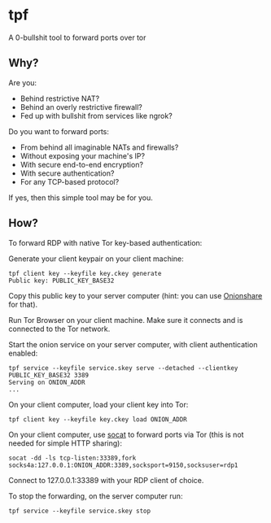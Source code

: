 # tpf

A 0-bullshit tool to forward ports over tor

## Why?

Are you:
* Behind restrictive NAT?
* Behind an overly restrictive firewall?
* Fed up with bullshit from services like ngrok?

Do you want to forward ports:
* From behind all imaginable NATs and firewalls?
* Without exposing your machine's IP?
* With secure end-to-end encryption?
* With secure authentication?
* For any TCP-based protocol?

If yes, then this simple tool may be for you.

## How?

To forward RDP with native Tor key-based authentication:

Generate your client keypair on your client machine:

    tpf client key --keyfile key.ckey generate
    Public key: PUBLIC_KEY_BASE32

Copy this public key to your server computer 
(hint: you can use [Onionshare](https://onionshare.org) 
for that).

Run Tor Browser on your client machine. 
Make sure it connects and is connected to the Tor network.

Start the onion service on your server computer,
with client authentication enabled:

    tpf service --keyfile service.skey serve --detached --clientkey PUBLIC_KEY_BASE32 3389
    Serving on ONION_ADDR
    ...

On your client computer, load your client key into Tor:

    tpf client key --keyfile key.ckey load ONION_ADDR

On your client computer, use [socat](https://sourceforge.net/projects/unix-utils/files/socat/1.7.3.2/)
to forward ports via Tor (this is not needed for simple HTTP sharing):

    socat -dd -ls tcp-listen:33389,fork socks4a:127.0.0.1:ONION_ADDR:3389,socksport=9150,socksuser=rdp1

Connect to 127.0.0.1:33389 with your RDP client of choice.

To stop the forwarding, on the server computer run:

    tpf service --keyfile service.skey stop

